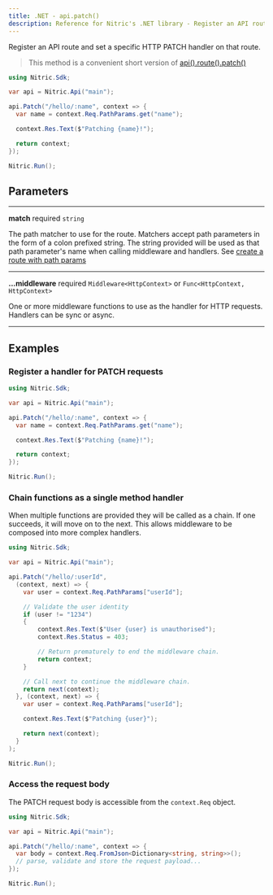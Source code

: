 ```yaml
---
title: .NET - api.patch()
description: Reference for Nitric's .NET library - Register an API route and set a specific HTTP PATCH handler on that route.
---
```


Register an API route and set a specific HTTP PATCH handler on that route.

> This method is a convenient short version of [api().route().patch()](./api-route-patch)

```csharp
using Nitric.Sdk;

var api = Nitric.Api("main");

api.Patch("/hello/:name", context => {
  var name = context.Req.PathParams.get("name");

  context.Res.Text($"Patching {name}!");

  return context;
});

Nitric.Run();
```

## Parameters

---

**match** required `string`

The path matcher to use for the route. Matchers accept path parameters in the form of a colon prefixed string. The string provided will be used as that path parameter's name when calling middleware and handlers. See [create a route with path params](#create-a-route-with-path-params)

---

**...middleware** required `Middleware<HttpContext>` or `Func<HttpContext, HttpContext>`

One or more middleware functions to use as the handler for HTTP requests. Handlers can be sync or async.

---

## Examples

### Register a handler for PATCH requests

```csharp
using Nitric.Sdk;

var api = Nitric.Api("main");

api.Patch("/hello/:name", context => {
  var name = context.Req.PathParams.get("name");

  context.Res.Text($"Patching {name}!");

  return context;
});

Nitric.Run();
```

### Chain functions as a single method handler

When multiple functions are provided they will be called as a chain. If one succeeds, it will move on to the next. This allows middleware to be composed into more complex handlers.

```csharp
using Nitric.Sdk;

var api = Nitric.Api("main");

api.Patch("/hello/:userId",
  (context, next) => {
    var user = context.Req.PathParams["userId"];

    // Validate the user identity
    if (user != "1234")
    {
        context.Res.Text($"User {user} is unauthorised");
        context.Res.Status = 403;

        // Return prematurely to end the middleware chain.
        return context;
    }

    // Call next to continue the middleware chain.
    return next(context);
  }, (context, next) => {
    var user = context.Req.PathParams["userId"];

    context.Res.Text($"Patching {user}");

    return next(context);
  }
);

Nitric.Run();
```

### Access the request body

The PATCH request body is accessible from the `context.Req` object.

```csharp
using Nitric.Sdk;

var api = Nitric.Api("main");

api.Patch("/hello/:name", context => {
  var body = context.Req.FromJson<Dictionary<string, string>>();
  // parse, validate and store the request payload...
});

Nitric.Run();
```
